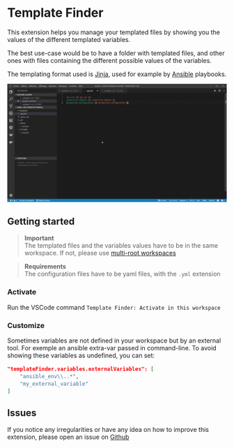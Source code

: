 # Template Finder

This extension helps you manage your templated files by showing you the values of the different templated variables.

The best use-case would be to have a folder with templated files, and other ones with files containing the different possible values of the variables.

The templating format used is [Jinja](http://jinja.pocoo.org), used for example by [Ansible](https://ansible.com) playbooks.

![example](./assets/example.gif)

## Getting started

> **Important** <br>
> The templated files and the variables values have to be in the same workspace.
> If not, please use [multi-root workspaces](https://code.visualstudio.com/docs/editor/multi-root-workspaces)

> **Requirements**<br>
> The configuration files have to be yaml files, with the `.yml` extension

### Activate

Run the VSCode command `Template Finder: Activate in this workspace`

### Customize

Sometimes variables are not defined in your workspace but by an external tool. For exemple an ansible extra-var passed in command-line. To avoid showing these variables as undefined, you can set:

```json
"templateFinder.variables.externalVariables": [
    "ansible_env\\..*",
    "my_external_variable"
]
```

## Issues

If you notice any irregularities or have any idea on how to improve this extension, please open an issue on [Github](https://github.com/ArtyMaury/template-finder)
